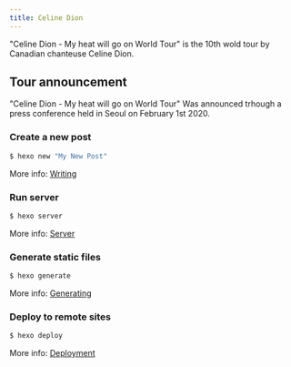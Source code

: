 ```yaml
---
title: Celine Dion
---
```

"Celine Dion - My heat will go on World Tour" is the 10th wold tour by Canadian chanteuse Celine  Dion. 

## Tour announcement
"Celine Dion - My heat will go on World Tour" Was announced trhough a press conference held in Seoul on February 1st 2020.

### Create a new post

``` bash
$ hexo new "My New Post"
```

More info: [Writing](https://hexo.io/docs/writing.html)

### Run server

``` bash
$ hexo server
```

More info: [Server](https://hexo.io/docs/server.html)

### Generate static files

``` bash
$ hexo generate
```

More info: [Generating](https://hexo.io/docs/generating.html)

### Deploy to remote sites

``` bash
$ hexo deploy
```

More info: [Deployment](https://hexo.io/docs/one-command-deployment.html)
